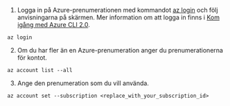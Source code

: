 1. Logga in på Azure-prenumerationen med kommandot [az login](/cli/azure/#login) och följ anvisningarna på skärmen. Mer information om att logga in finns i [Kom igång med Azure CLI 2.0](/cli/azure/get-started-with-azure-cli).

  ```azurecli
  az login
  ```
2. Om du har fler än en Azure-prenumeration anger du prenumerationerna för kontot.

  ```azurecli
  az account list --all
  ```
3. Ange den prenumeration som du vill använda.

  ```azurecli
  az account set --subscription <replace_with_your_subscription_id>
  ```